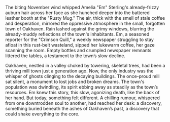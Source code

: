 The biting November wind whipped Amelia "Em" Sterling's already-frizzy auburn hair across her face as she hunched deeper into the battered leather booth at the "Rusty Mug."  The air, thick with the smell of stale coffee and desperation, mirrored the oppressive atmosphere in the small, forgotten town of Oakhaven.  Rain lashed against the grimy windows, blurring the already-muddy reflections of the town's inhabitants.  Em, a seasoned reporter for the "Crimson Quill," a weekly newspaper struggling to stay afloat in this rust-belt wasteland,  sipped her lukewarm coffee, her gaze scanning the room. Empty bottles and crumpled newspaper remnants littered the tables, a testament to the town’s slow decline.

Oakhaven, nestled in a valley choked by towering, skeletal trees, had been a thriving mill town just a generation ago.  Now, the only industry was the whisper of ghosts clinging to the decaying buildings.  The once-proud mill sat silent, a monument to lost jobs and broken dreams.  The town's population was dwindling, its spirit ebbing away as steadily as the town’s resources.  Em knew this story, this slow, agonizing death, like the back of her hand.  But today, something felt different.  A chilling rumour, whispered from one downtrodden soul to another, had reached her desk: a discovery, something buried beneath the ashes of Oakhaven’s past, a discovery that could shake everything to the core.
